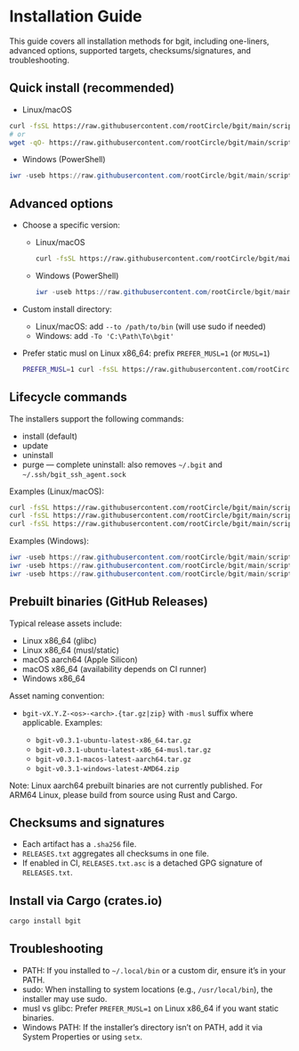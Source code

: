 # Installation Guide

This guide covers all installation methods for bgit, including one-liners, advanced options, supported targets, checksums/signatures, and troubleshooting.

## Quick install (recommended)

- Linux/macOS

```bash
curl -fsSL https://raw.githubusercontent.com/rootCircle/bgit/main/scripts/install.sh | bash
# or
wget -qO- https://raw.githubusercontent.com/rootCircle/bgit/main/scripts/install.sh | bash
```

- Windows (PowerShell)

```powershell
iwr -useb https://raw.githubusercontent.com/rootCircle/bgit/main/scripts/install.ps1 | iex
```

## Advanced options

- Choose a specific version:

  - Linux/macOS

    ```bash
    curl -fsSL https://raw.githubusercontent.com/rootCircle/bgit/main/scripts/install.sh | bash -s -- install --tag vX.Y.Z
    ```

  - Windows (PowerShell)

    ```powershell
    iwr -useb https://raw.githubusercontent.com/rootCircle/bgit/main/scripts/install.ps1 | iex; Install-Bgit -Tag vX.Y.Z
    ```

- Custom install directory:

  - Linux/macOS: add `--to /path/to/bin` (will use sudo if needed)
  - Windows: add `-To 'C:\Path\To\bgit'`

- Prefer static musl on Linux x86_64: prefix `PREFER_MUSL=1` (or `MUSL=1`)

  ```bash
  PREFER_MUSL=1 curl -fsSL https://raw.githubusercontent.com/rootCircle/bgit/main/scripts/install.sh | bash
  ```

## Lifecycle commands

The installers support the following commands:

- install (default)
- update
- uninstall
- purge — complete uninstall: also removes `~/.bgit` and `~/.ssh/bgit_ssh_agent.sock`

Examples (Linux/macOS):

```bash
curl -fsSL https://raw.githubusercontent.com/rootCircle/bgit/main/scripts/install.sh | bash -s -- update
curl -fsSL https://raw.githubusercontent.com/rootCircle/bgit/main/scripts/install.sh | bash -s -- uninstall
curl -fsSL https://raw.githubusercontent.com/rootCircle/bgit/main/scripts/install.sh | bash -s -- purge
```

Examples (Windows):

```powershell
iwr -useb https://raw.githubusercontent.com/rootCircle/bgit/main/scripts/install.ps1 | iex; Install-Bgit          # install/update
iwr -useb https://raw.githubusercontent.com/rootCircle/bgit/main/scripts/install.ps1 | iex; Uninstall-Bgit        # uninstall
iwr -useb https://raw.githubusercontent.com/rootCircle/bgit/main/scripts/install.ps1 | iex; Purge-Bgit            # purge
```

## Prebuilt binaries (GitHub Releases)

Typical release assets include:

- Linux x86_64 (glibc)
- Linux x86_64 (musl/static)
- macOS aarch64 (Apple Silicon)
- macOS x86_64 (availability depends on CI runner)
- Windows x86_64

Asset naming convention:

- `bgit-vX.Y.Z-<os>-<arch>.{tar.gz|zip}` with `-musl` suffix where applicable. Examples:

  - `bgit-v0.3.1-ubuntu-latest-x86_64.tar.gz`
  - `bgit-v0.3.1-ubuntu-latest-x86_64-musl.tar.gz`
  - `bgit-v0.3.1-macos-latest-aarch64.tar.gz`
  - `bgit-v0.3.1-windows-latest-AMD64.zip`

Note: Linux aarch64 prebuilt binaries are not currently published. For ARM64 Linux, please build from source using Rust and Cargo.

## Checksums and signatures

- Each artifact has a `.sha256` file.
- `RELEASES.txt` aggregates all checksums in one file.
- If enabled in CI, `RELEASES.txt.asc` is a detached GPG signature of `RELEASES.txt`.

## Install via Cargo (crates.io)

```bash
cargo install bgit
```

## Troubleshooting

- PATH: If you installed to `~/.local/bin` or a custom dir, ensure it’s in your PATH.
- sudo: When installing to system locations (e.g., `/usr/local/bin`), the installer may use sudo.
- musl vs glibc: Prefer `PREFER_MUSL=1` on Linux x86_64 if you want static binaries.
- Windows PATH: If the installer’s directory isn’t on PATH, add it via System Properties or using `setx`.
